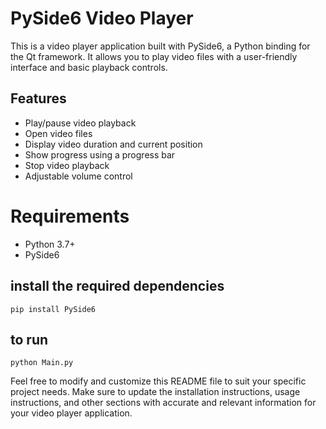 # PySide6 Video Player

This is a video player application built with PySide6, a Python binding for the Qt framework. It allows you to play video files with a user-friendly interface and basic playback controls.

## Features
- Play/pause video playback
- Open video files
- Display video duration and current position
- Show progress using a progress bar
- Stop video playback
- Adjustable volume control

# Requirements
- Python 3.7+
- PySide6

## install the required dependencies
```pip install PySide6```

## to run
```python Main.py```

Feel free to modify and customize this README file to suit your specific project needs. Make sure to update the installation instructions, usage instructions, and other sections with accurate and relevant information for your video player application.
